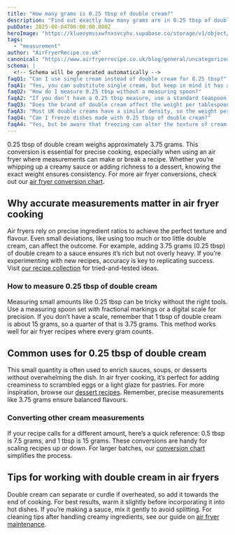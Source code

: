 ```yaml
---
title: "How many grams is 0.25 tbsp of double cream?"
description: "Find out exactly how many grams are in 0.25 tbsp of double cream with our simple guide. Perfect for air fryer recipes and precise cooking!"
pubDate: 2025-08-04T00:00:00.000Z
heroImage: "https://klueoymssxwfnxsvcyhv.supabase.co/storage/v1/object/public/Shmucket/how-many-grams-is-0-25-tbsp-double-cream.webp"
tags:
  - "measurement"
author: "AirFryerRecipe.co.uk"
canonical: "https://www.airfryerrecipe.co.uk/blog/general/uncategorized/how-many-grams-is-0-25-tbsp-double-cream"
schema: |
  <!-- Schema will be generated automatically -->
faqQ1: "Can I use single cream instead of double cream for 0.25 tbsp?"
faqA1: "Yes, you can substitute single cream, but keep in mind it has a lower fat content (around 18% compared to 48% in double cream). The gram measurement will be similar (about 3.75 grams for 0.25 tbsp), but the texture and richness of your dish may vary slightly."
faqQ2: "How do I measure 0.25 tbsp without a measuring spoon?"
faqA2: "If you don’t have a 0.25 tbsp measure, use a standard teaspoon (1 tsp = 0.33 tbsp) and fill it about three-quarters full. Alternatively, estimate by dividing a tablespoon into four equal parts visually. For absolute precision, a digital scale is best."
faqQ3: "Does the brand of double cream affect the weight per tablespoon?"
faqA3: "Most UK double creams have a similar density, so the weight per tablespoon (15 grams) is fairly consistent across brands. However, always check the label for specific nutritional information if precision is critical for your recipe."
faqQ4: "Can I freeze dishes made with 0.25 tbsp of double cream?"
faqA4: "Yes, but be aware that freezing can alter the texture of cream-based dishes. Sauces may separate slightly when thawed, so stir well before reheating. For best results, add fresh cream after thawing if possible."
---
```

<p>0.25 tbsp of double cream weighs approximately 3.75 grams. This conversion is essential for precise cooking, especially when using an air fryer where measurements can make or break a recipe. Whether you’re whipping up a creamy sauce or adding richness to a dessert, knowing the exact weight ensures consistency. For more air fryer conversions, check out our <a href=https://www.airfryerrecipe.co.uk/air-fryer-conversion-chart>air fryer conversion chart</a>.</p>  

<h2>Why accurate measurements matter in air fryer cooking</h2>  
<p>Air fryers rely on precise ingredient ratios to achieve the perfect texture and flavour. Even small deviations, like using too much or too little double cream, can affect the outcome. For example, adding 3.75 grams (0.25 tbsp) of double cream to a sauce ensures it’s rich but not overly heavy. If you’re experimenting with new recipes, accuracy is key to replicating success. Visit <a href=https://www.airfryerrecipe.co.uk/recipes>our recipe collection</a> for tried-and-tested ideas.</p>  

<h3>How to measure 0.25 tbsp of double cream</h3>  
<p>Measuring small amounts like 0.25 tbsp can be tricky without the right tools. Use a measuring spoon set with fractional markings or a digital scale for precision. If you don’t have a scale, remember that 1 tbsp of double cream is about 15 grams, so a quarter of that is 3.75 grams. This method works well for air fryer recipes where every gram counts.</p>  

<h2>Common uses for 0.25 tbsp of double cream</h2>  
<p>This small quantity is often used to enrich sauces, soups, or desserts without overwhelming the dish. In air fryer cooking, it’s perfect for adding creaminess to scrambled eggs or a light glaze for pastries. For more inspiration, browse our <a href=https://www.airfryerrecipe.co.uk/recipe-category/dessert>dessert recipes</a>. Remember, precise measurements like 3.75 grams ensure balanced flavours.</p>  

<h3>Converting other cream measurements</h3>  
<p>If your recipe calls for a different amount, here’s a quick reference: 0.5 tbsp is 7.5 grams, and 1 tbsp is 15 grams. These conversions are handy for scaling recipes up or down. For larger batches, our <a href=https://www.airfryerrecipe.co.uk/air-fryer-conversion-chart>conversion chart</a> simplifies the process.</p>  

<h2>Tips for working with double cream in air fryers</h2>  
<p>Double cream can separate or curdle if overheated, so add it towards the end of cooking. For best results, warm it slightly before incorporating it into hot dishes. If you’re making a sauce, mix it gently to avoid splitting. For cleaning tips after handling creamy ingredients, see our guide on <a href=https://www.airfryerrecipe.co.uk/air-fryer-cleaner>air fryer maintenance</a>.</p>
